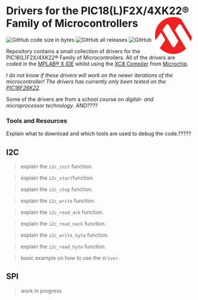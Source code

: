# Drivers for the PIC18(L)F2X/4XK22® Family of Microcontrollers <img align="right" width="100" height="100" src="/images/microchip.png">

<p align="left">
<img alt="GitHub code size in bytes" src="https://img.shields.io/github/languages/code-size/Googool/PaperJDA?style=flat-square">
<img alt="GitHub all releases" src="https://img.shields.io/github/downloads/Googool/PaperJDA/total?style=flat-square">
<img alt="GitHub" src="https://img.shields.io/github/license/Googool/PaperJDA?style=flat-square">
</p>

Repository contains a small collection of drivers for the PIC18(L)F2X/4XK22® Family of Microcontrollers. All of the drivers are coded in the [MPLAB® X IDE](https://www.microchip.com/en-us/tools-resources/develop/mplab-x-ide) whilst using the [XC8 Compiler](https://www.microchip.com/en-us/education/developer-help/learn-tools-software/mcu-mpu/compilers/xc8) from [Microchip](https://www.microchip.com/).

*I do not know if these drivers will work on the newer iterations of the microcontroller! The drivers has currently only been tested on the [PIC18F26K22](https://www.microchip.com/en-us/product/PIC18F26K22).*

Some of the drivers are from a school course on *digital- and microprocessor technology*. AND????

### Tools and Resources
Explain what to download and which tools are used to debug the code.?????

## I2C
> explain the `i2c_init` function.

> explain the `i2c_start`function.

> explain the `i2c_stop` function.

> explain the `i2c_write` function.

> explain the `i2c_read_ack` function.

> explain the `i2c_read_nack` function.

> explain the `i2c_write_byte` function.

> explain the `i2c_read_byte` function.

> basic example on how to use the `driver`.

## SPI
> work in progress
